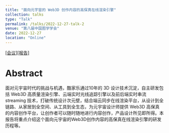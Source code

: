 ```yaml
---
title: "面向元宇宙的 Web3D 创作内容的高保真在线渲染引擎"
collection: talks
type: "Talk"
permalink: /talks/2022-12-27-talk-2
venue: "第八届中国图学学会"
date: 2022-12-27
location: "Online"
---
```




[[会议]](http://www.cgn.net.cn/cms/show.action?code=publish_ff808081802c75b90181474c58ea0370&siteid=100025&channelid=0000000234)[[报告]](http://www.cgn.net.cn/cms/show.action?code=publish_ff8080817940face017a9e93dd3506f6&siteid=100000&newsid=bdcadbc394244bc28cdcad269088f4a8&channelid=0000000240)

#   Abstract

面对元宇宙时代的挑战与机遇，酷家乐通过10年的 3D 设计技术沉淀，自主研发包括 Web3D 高质量渲染引擎、云端实时光线追踪引擎以及前后端实时串流 streaming 技术，打破传统设计次元壁，结合端云同步在线渲染平台，从设计到全链路、从家居到全空间、从工具到全生态，为元宇宙设计师提供 Web3D 高保真的内容创作平台，让创作者可以随时随地进行内容创作，产品设计所见即所得。本报告将重点介绍这个面向元宇宙的Web3D创作内容的高保真在线渲染引擎的研发历程等。

